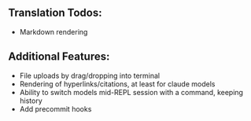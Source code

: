 ## Translation Todos:
- Markdown rendering

## Additional Features:
- File uploads by drag/dropping into terminal
- Rendering of hyperlinks/citations, at least for claude models
- Ability to switch models mid-REPL session with a command, keeping history
- Add precommit hooks
